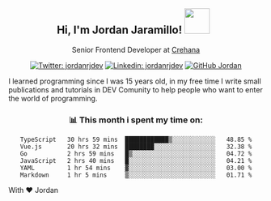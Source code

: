 <div align="center">
<h2 style="margin-right:10px;">Hi, I'm Jordan Jaramillo! <img src="https://media.giphy.com/media/Wj7lNjMNDxSmc/source.gif" width="50" > </h2>

<p>Senior Frontend Developer at <a href="https://www.crehana.com/">Crehana</a></p>

[![Twitter: jordanrjdev](https://img.shields.io/twitter/follow/jordanrjdev?style=social)](https://twitter.com/jordanrjdev)
[![Linkedin: jordanrjdev](https://img.shields.io/badge/-jordanrjdev-blue?style=flat-square&logo=Linkedin&logoColor=white&link=https://www.linkedin.com/in/jordanrjdev/)](https://www.linkedin.com/in/jordanrjdev/)
[![GitHub Jordan](https://img.shields.io/github/followers/jnadroj?label=follow&style=social)](https://github.com/jnadroj)

</div>
I learned programming since I was 15 years old, in my free time I write small publications and tutorials in DEV Comunity to help people who want to enter the world of programming.

<div align="center">

### 📊 **This month i spent my time on:**

<!--START_SECTION:waka-->

```text
TypeScript   30 hrs 59 mins  ████████████▒░░░░░░░░░░░░   48.85 %
Vue.js       20 hrs 32 mins  ████████░░░░░░░░░░░░░░░░░   32.38 %
Go           2 hrs 59 mins   █▒░░░░░░░░░░░░░░░░░░░░░░░   04.72 %
JavaScript   2 hrs 40 mins   █░░░░░░░░░░░░░░░░░░░░░░░░   04.21 %
YAML         1 hr 54 mins    ▓░░░░░░░░░░░░░░░░░░░░░░░░   03.00 %
Markdown     1 hr 5 mins     ▒░░░░░░░░░░░░░░░░░░░░░░░░   01.71 %
```

<!--END_SECTION:waka-->

</div>

With ❤️ Jordan
